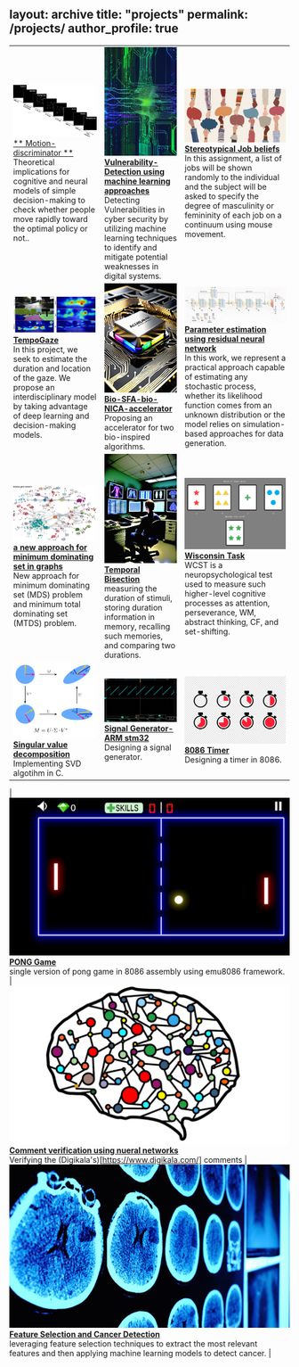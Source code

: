 layout: archive
title: "projects"
permalink: /projects/
author_profile: true
---

|     |     |     |
| --- | --- | --- |
| ![](/images/motion.png) [** Motion-discriminator **](https://github.com/EbrahimiAmirHosein/Motion-discriminator) <br>Theoretical implications for cognitive and neural models of simple decision-making to check whether people move rapidly toward the optimal policy or not.. | ![](/images/vuln.png) [**Vulnerability-Detection using machine learning approaches**](https://github.com/EbrahimiAmirHosein/Vulnerability-Detection) <br> Detecting Vulnerabilities in cyber security by utilizing machine learning techniques to identify and mitigate potential weaknesses in digital systems.  | ![](/images/job.png) [**Stereotypical Job beliefs**](https://github.com/EbrahimiAmirHosein/Stereotypical-beliefs-about-jobs) <br>In this assignment, a list of jobs will be shown randomly to the individual and the subject will be asked to specify the degree of masculinity or femininity of each job on a continuum using mouse movement.|
| ![](/images/gaze.png) [**TempoGaze**](https://github.com/EbrahimiAmirHosein/TempoGaze) <br>In this project, we seek to estimate the duration and location of the gaze. We propose an interdisciplinary model by taking advantage of deep learning and decision-making models. | ![](/images/accelerator.png) [**Bio-SFA-bio-NICA-accelerator**](https://github.com/EbrahimiAmirHosein/Bio-SFA-bio-NICA-accelerator) <br> Proposing an accelerator for two bio-inspired algorithms. | ![](/images/ResNet.png) [**Parameter estimation using residual neural network**](https://github.com/EbrahimiAmirHosein/Parameter-estimation-using-residual-neural-network) <br>In this work, we represent a practical approach capable of estimating any stochastic process, whether its likelihood function comes from an unknown distribution or the model relies on simulation-based approaches for data generation. |
| ![](/images/graphs.png) [**a new approach for minimum dominating set in graphs**](https://github.com/EbrahimiAmirHosein/Distributed-algorithms-for-minimum-dominating-set) <br> New approach for minimum dominating set (MDS) problem and minimum total dominating set (MTDS) problem. | ![](/images/Temp.png) [**Temporal Bisection**](https://github.com/EbrahimiAmirHosein/Temporal-Bisection) <br>measuring the duration of stimuli, storing duration information in memory, recalling such memories, and comparing two durations. | ![](/images/winsc.png) [**Wisconsin Task**](https://github.com/EbrahimiAmirHosein/Wisconsin-Card-Sorting-Test) <br>WCST is a neuropsychological test used to measure such higher-level cognitive processes as attention, perseverance, WM, abstract thinking, CF, and set-shifting. |
| ![](/images/svd.png) [**Singular value decomposition**](https://github.com/EbrahimiAmirHosein/Singular-value-decomposition) <br>Implementing SVD algotihm in C. | ![](/images/sig.png)[**Signal Generator- ARM stm32**](https://github.com/EbrahimiAmirHosein/Signal-Generator-ARM-stm32) <br>Designing a signal generator. | ![](/images/timer.png)[**8086 Timer**](https://github.com/EbrahimiAmirHosein/8086-Timer-In-Proteus) <br> Designing a timer in 8086. |

| ![](/images/pong.png) [**PONG Game**](https://github.com/EbrahimiAmirHosein/PONG-Game-in-8086-assembly) <br>single version of pong game in 8086 assembly using emu8086 framework. | ![](/images/nn.png) [**Comment verification using nueral networks**](https://github.com/EbrahimiAmirHosein/comment_verification) <br>Verifying the (Digikala's)[https://www.digikala.com/] comments | ![](/images/cancer.png) [**Feature Selection and Cancer Detection**](https://github.com/EbrahimiAmirHosein/Feature-Selection-and-Cancer-Detection/tree/main) <br>leveraging feature selection techniques to extract the most relevant features and then applying machine learning models to detect cancer. |

